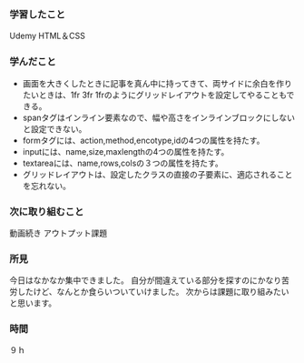  ### 学習したこと
 Udemy HTML＆CSS
 ### 学んだこと
 - 画面を大きくしたときに記事を真ん中に持ってきて、両サイドに余白を作りたいときは、1fr 3fr 1frのようにグリッドレイアウトを設定してやることもできる。
 - spanタグはインライン要素なので、幅や高さをインラインブロックにしないと設定できない。
 - formタグには、action,method,encotype,idの4つの属性を持たす。
 - inputには、name,size,maxlengthの4つの属性を持たす。
 - textareaには、name,rows,colsの３つの属性を持たす。
 - グリッドレイアウトは、設定したクラスの直接の子要素に、適応されることを忘れない。
 ### 次に取り組むこと
 動画続き
 アウトプット課題
 ### 所見
 今日はなかなか集中できました。
 自分が間違えている部分を探すのにかなり苦労したけど、なんとか食らいついていけました。
 次からは課題に取り組みたいと思います。
 ### 時間
 ９ｈ
 
